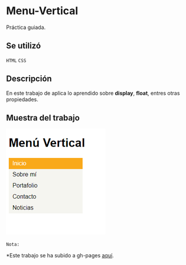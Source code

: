 # Menu-Vertical

Práctica guiada.

## Se utilizó

`HTML`   `CSS`

## Descripción

En este trabajo de aplica lo aprendido sobre **display**, **float**, entres otras propiedades.

## Muestra del trabajo

![](assets/images/menu-horizontal.png)

`Nota:`

*Este trabajo se ha subido a gh-pages [aquí](https://yaniraab.github.io/menu-Vertical/).
